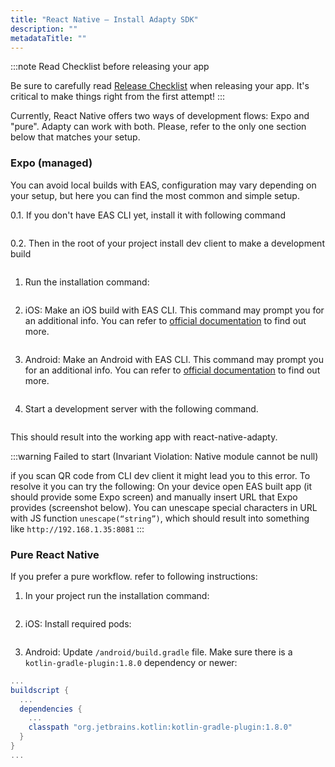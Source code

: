 ```yaml
---
title: "React Native — Install Adapty SDK"
description: ""
metadataTitle: ""
---
```


:::note
Read Checklist before releasing your app

Be sure to carefully read [Release Checklist](release-checklist) when releasing your app. It's critical to make things right from the first attempt!
:::

Currently, React Native offers two ways of development flows: Expo and "pure". Adapty can work with both. Please, refer to the only one section below that matches your setup.

### Expo (managed)

You can avoid local builds with EAS, configuration may vary depending on your setup, but here you can find the most common and simple setup.

0.1. If you don't have EAS CLI yet, install it with following command

```sh title="title="npm install -g eas-cli""
```

0.2. Then in the root of your project install dev client to make a development build

```sh title="title="expo install expo-dev-client""
```

1. Run the installation command:

```sh title="title="expo install react-native-adapty""
```

2. iOS: Make an iOS build with EAS CLI. This command may prompt you for an additional info. You can refer to [official documentation](https://docs.expo.dev/develop/development-builds/create-a-build/) to find out more.

```sh title="title="eas build --profile development --platform ios""
```

3. Android: Make an Android with EAS CLI. This command may prompt you for an additional info. You can refer to [official documentation](https://docs.expo.dev/develop/development-builds/create-a-build/) to find out more.

```sh title="title="eas build --profile development --platform android""
```

4. Start a development server with the following command.

```sh title="title="expo start --dev-client""
```

This should result into the working app with react-native-adapty.

:::warning
Failed to start (Invariant Violation: Native module cannot be null)

if you scan QR code from CLI dev client it might lead you to this error. To resolve it  you can try the following:
On your device open EAS built app (it should provide some Expo screen) and manually insert URL that Expo provides (screenshot below). You can unescape special characters in URL with JS function `unescape(“string”)`, which should result into something like `http://192.168.1.35:8081`
:::

### Pure React Native

If you prefer a pure workflow. refer to following instructions:

1. In your project run the installation command:

```sh title="title="yarn add react-native-adapty""
```

2. iOS: Install required pods:

```sh title="title="pod install --project-directory=ios""
```

3. Android: Update `/android/build.gradle` file. Make sure there is a `kotlin-gradle-plugin:1.8.0` dependency or newer:

```groovy title="title="/android/build.gradle""
...
buildscript {
  ...
  dependencies {
    ...
    classpath "org.jetbrains.kotlin:kotlin-gradle-plugin:1.8.0"
  }
}
...
```